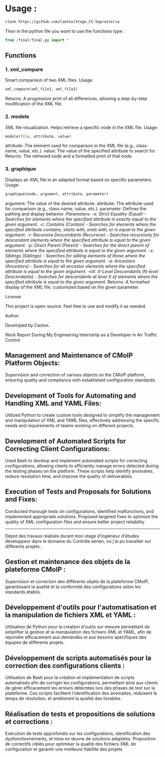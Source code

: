 # Usage :
```bash
clone https://github.com/Caotox/Stage_CS-Soprasteria
```
Then in the python file you want to use the functions type :
```py
from /final/final.py import *
```

## Functions
### 1. xml_compare
Smart comparison of two XML files.
Usage:
```python
xml_compare(xml_file1, xml_file2)
```
Returns:
A progressive print of all differences, allowing a step-by-step modification of the XML file.

### 2. modele
XML file visualization. Helps retrieve a specific node in the XML file.
Usage:

```python
modele(file, attribute, value)
```
attribute: The element used for comparison in the XML file (e.g., class-name, value, etc.).
value: The value of the specified attribute to search for.
Returns:
The retrieved node and a formatted print of that node.

### 3. graphique
Displays an XML file in an adapted format based on specific parameters.
Usage:
```python
graphique(node, argument, attribute, parameter)
```
argument: The value of the desired attribute.
attribute: The attribute used for comparison (e.g., class-name, value, etc.).
parameter: Defines the pathing and display behavior.
*Parameters:
-e: Strict Equality (Equal) - Searches for elements where the specified attribute is exactly equal to the given argument.
-c: Contains (Contain) - Searches for elements where the specified attribute contains, starts with, ends with, or is equal to the given argument.
-r: Recursive Descendants (Recursive) - Searches recursively for descendant elements where the specified attribute is equal to the given argument.
-p: Direct Parent (Parent) - Searches for the direct parent of elements where the specified attribute is equal to the given argument.
-s: Siblings (Siblings) - Searches for sibling elements of those where the specified attribute is equal to the given argument.
-a: Ancestors (Ancestors) - Searches for all ancestor elements where the specified attribute is equal to the given argument.
-nX: X-Level Descendants (N-level Descendants) - Searches for descendants at level X of elements where the specified attribute is equal to the given argument.*
Returns:
A formatted display of the XML file, customized based on the given parameter.

License

This project is open-source. Feel free to use and modify it as needed.

Author

Developed by Caotox.










Work Report During My Engineering Internship as a Developer in Air Traffic Control
## Management and Maintenance of CMoIP Platform Objects:
Supervision and correction of various objects on the CMoIP platform, ensuring quality and compliance with established configuration standards.

## Development of Tools for Automating and Handling XML and YAML Files:
Utilized Python to create custom tools designed to simplify the management and manipulation of XML and YAML files, effectively addressing the specific needs and requirements of teams working on different projects.

## Development of Automated Scripts for Correcting Client Configurations:
Used Bash to develop and implement automated scripts for correcting configurations, allowing clients to efficiently manage errors detected during the testing phases on the platform. These scripts help identify anomalies, reduce resolution time, and improve the quality of deliverables.

## Execution of Tests and Proposals for Solutions and Fixes:
Conducted thorough tests on configurations, identified malfunctions, and implemented appropriate solutions. Proposed targeted fixes to optimize the quality of XML configuration files and ensure better project reliability.

---------------------------------------------------------------------------------

Dépot des travaux réalisés durant mon stage d'ingénieur d'études développeur dans le domaine du Contrôle aérien, où j'ai pu travailler sur différents projets :
## Gestion et maintenance des objets de la plateforme CMoIP :
Supervision et correction des différents objets de la plateforme CMoIP, garantissant la qualité et la conformité des configurations selon les standards établis.

## Développement d'outils pour l'automatisation et la manipulation de fichiers XML et YAML :
Utilisation de Python pour la création d'outils sur mesure permettant de simplifier la gestion et la manipulation des fichiers XML et YAML, afin de répondre efficacement aux demandes et aux besoins spécifiques des équipes de différents projets.

## Développement de scripts automatisés pour la correction des configurations clients :
Utilisation de Bash pour la création et implémentation de scripts automatisés afin de corriger les configurations, permettant ainsi aux clients de gérer efficacement les erreurs détectées lors des phases de test sur la plateforme. Ces scripts facilitent l’identification des anomalies, réduisent le temps de résolution, et améliorent la qualité des livrables.

## Réalisation de tests et propositions de solutions et corrections :
Exécution de tests approfondis sur les configurations, identification des dysfonctionnements, et mise en œuvre de solutions adaptées. Proposition de correctifs ciblés pour optimiser la qualité des fichiers XML de configuration et garantir une meilleure fiabilité des projets.
